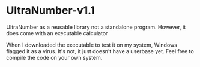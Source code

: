 # UltraNumber-v1.1
UltraNumber as a reusable library not a standalone program. However, it does come with an executable calculator

When I downloaded the executable to test it on my system, Windows flagged it as a virus. It's not, it just doesn't have a userbase yet.
Feel free to compile the code on your own system.

